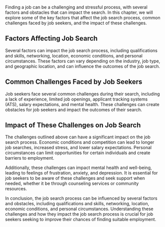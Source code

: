 
Finding a job can be a challenging and stressful process, with several factors and obstacles that can impact the search. In this chapter, we will explore some of the key factors that affect the job search process, common challenges faced by job seekers, and the impact of these challenges.

Factors Affecting Job Search
----------------------------

Several factors can impact the job search process, including qualifications and skills, networking, location, economic conditions, and personal circumstances. These factors can vary depending on the industry, job type, and geographic location, and can influence the outcomes of the job search.

Common Challenges Faced by Job Seekers
--------------------------------------

Job seekers face several common challenges during their search, including a lack of experience, limited job openings, applicant tracking systems (ATS), salary expectations, and mental health. These challenges can create obstacles for job seekers and impact the outcomes of their search.

Impact of These Challenges on Job Search
----------------------------------------

The challenges outlined above can have a significant impact on the job search process. Economic conditions and competition can lead to longer job searches, increased stress, and lower salary expectations. Personal circumstances can limit opportunities for certain individuals and create barriers to employment.

Additionally, these challenges can impact mental health and well-being, leading to feelings of frustration, anxiety, and depression. It is essential for job seekers to be aware of these challenges and seek support when needed, whether it be through counseling services or community resources.

In conclusion, the job search process can be influenced by several factors and obstacles, including qualifications and skills, networking, location, economic conditions, and personal circumstances. Understanding these challenges and how they impact the job search process is crucial for job seekers seeking to improve their chances of finding suitable employment.
